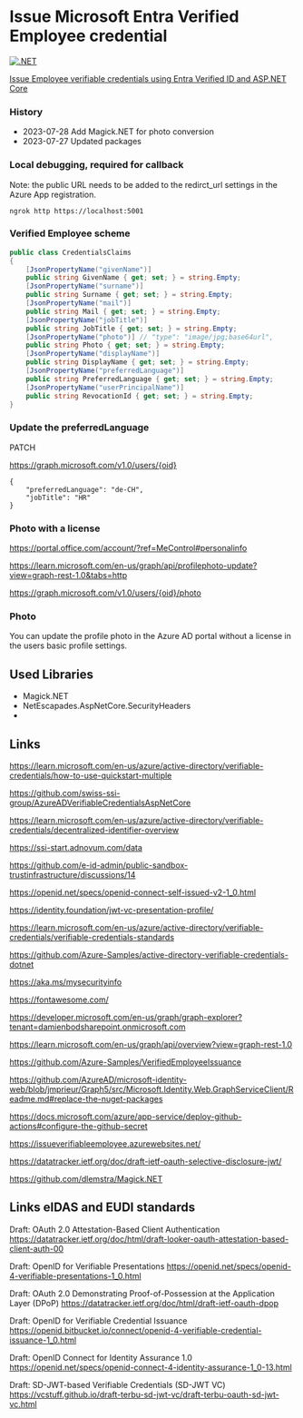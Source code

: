 # Issue Microsoft Entra Verified Employee credential

[![.NET](https://github.com/swiss-ssi-group/AzureADVerifiableEmployee/actions/workflows/dotnet.yml/badge.svg)](https://github.com/swiss-ssi-group/AzureADVerifiableEmployee/actions/workflows/dotnet.yml)

[Issue Employee verifiable credentials using Entra Verified ID and ASP.NET Core](https://damienbod.com/2023/07/03/issue-employee-verifiable-credentials-using-entra-verified-id-and-asp-net-core/)

### History

- 2023-07-28 Add Magick.NET for photo conversion
- 2023-07-27 Updated packages

### Local debugging, required for callback

Note: the public URL needs to be added to the redirct_url settings in the Azure App registration.

```
ngrok http https://localhost:5001
```

### Verified Employee scheme

```csharp
public class CredentialsClaims
{
    [JsonPropertyName("givenName")]
    public string GivenName { get; set; } = string.Empty;
    [JsonPropertyName("surname")]
    public string Surname { get; set; } = string.Empty;
    [JsonPropertyName("mail")]
    public string Mail { get; set; } = string.Empty;
    [JsonPropertyName("jobTitle")]
    public string JobTitle { get; set; } = string.Empty;
    [JsonPropertyName("photo")] // "type": "image/jpg;base64url",
    public string Photo { get; set; } = string.Empty;
    [JsonPropertyName("displayName")]
    public string DisplayName { get; set; } = string.Empty;
    [JsonPropertyName("preferredLanguage")]
    public string PreferredLanguage { get; set; } = string.Empty;
    [JsonPropertyName("userPrincipalName")]
    public string RevocationId { get; set; } = string.Empty;
}
```

### Update the preferredLanguage

PATCH 

https://graph.microsoft.com/v1.0/users/{oid}
```
{
    "preferredLanguage": "de-CH",
    "jobTitle": "HR"
}
```

### Photo with a license

https://portal.office.com/account/?ref=MeControl#personalinfo

https://learn.microsoft.com/en-us/graph/api/profilephoto-update?view=graph-rest-1.0&tabs=http

https://graph.microsoft.com/v1.0/users/{oid}/photo

### Photo

You can update the profile photo in the Azure AD portal without a license in the users basic profile settings.

## Used Libraries

- Magick.NET
- NetEscapades.AspNetCore.SecurityHeaders
- 
## Links

https://learn.microsoft.com/en-us/azure/active-directory/verifiable-credentials/how-to-use-quickstart-multiple

https://github.com/swiss-ssi-group/AzureADVerifiableCredentialsAspNetCore

https://learn.microsoft.com/en-us/azure/active-directory/verifiable-credentials/decentralized-identifier-overview

https://ssi-start.adnovum.com/data

https://github.com/e-id-admin/public-sandbox-trustinfrastructure/discussions/14

https://openid.net/specs/openid-connect-self-issued-v2-1_0.html

https://identity.foundation/jwt-vc-presentation-profile/

https://learn.microsoft.com/en-us/azure/active-directory/verifiable-credentials/verifiable-credentials-standards

https://github.com/Azure-Samples/active-directory-verifiable-credentials-dotnet

https://aka.ms/mysecurityinfo

https://fontawesome.com/

https://developer.microsoft.com/en-us/graph/graph-explorer?tenant=damienbodsharepoint.onmicrosoft.com

https://learn.microsoft.com/en-us/graph/api/overview?view=graph-rest-1.0

https://github.com/Azure-Samples/VerifiedEmployeeIssuance

https://github.com/AzureAD/microsoft-identity-web/blob/jmprieur/Graph5/src/Microsoft.Identity.Web.GraphServiceClient/Readme.md#replace-the-nuget-packages

https://docs.microsoft.com/azure/app-service/deploy-github-actions#configure-the-github-secret

https://issueverifiableemployee.azurewebsites.net/

https://datatracker.ietf.org/doc/draft-ietf-oauth-selective-disclosure-jwt/

https://github.com/dlemstra/Magick.NET


## Links eIDAS and EUDI standards

Draft: OAuth 2.0 Attestation-Based Client Authentication
https://datatracker.ietf.org/doc/html/draft-looker-oauth-attestation-based-client-auth-00

Draft: OpenID for Verifiable Presentations
https://openid.net/specs/openid-4-verifiable-presentations-1_0.html

Draft: OAuth 2.0 Demonstrating Proof-of-Possession at the Application Layer (DPoP)
https://datatracker.ietf.org/doc/html/draft-ietf-oauth-dpop

Draft: OpenID for Verifiable Credential Issuance
https://openid.bitbucket.io/connect/openid-4-verifiable-credential-issuance-1_0.html

Draft: OpenID Connect for Identity Assurance 1.0
https://openid.net/specs/openid-connect-4-identity-assurance-1_0-13.html

Draft: SD-JWT-based Verifiable Credentials (SD-JWT VC)
https://vcstuff.github.io/draft-terbu-sd-jwt-vc/draft-terbu-oauth-sd-jwt-vc.html
